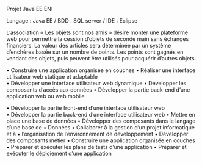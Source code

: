 Projet Java EE ENI 


Langage : Java EE /
 BDD : SQL server /
 IDE : Eclipse


L’association « Les objets sont nos amis » désire monter une plateforme web pour permettre 
la cession d’objets de seconde main sans échanges financiers. La valeur des articles sera 
déterminée par un système d’enchères basée sur un nombre de points. Les points sont 
gagnés en vendant des objets, puis peuvent être utilisés pour acquérir d’autres objets.


•	Construire une application organisée en couches
•	Réaliser une interface utilisateur web statique et adaptable 				
•	Développer une interface utilisateur web dynamique 
•	Développer les composants d’accès aux données 
•	Développer la partie back-end d’une application web ou web mobile 


•	Développer la partie front-end d’une interface utilisateur web				
•	Développer la partie back-end d’une interface utilisateur web
•	Mettre en place une base de données
•	Développer des composants dans le langage d’une base de
•	Données
•	Collaborer à la gestion d’un projet informatique et à
•	l’organisation de l’environnement de développement
•	Développer des composants métier
•	Construire une application organisée en couches
•	Préparer et exécuter les plans de tests d’une application
•	Préparer et exécuter le déploiement d’une application

